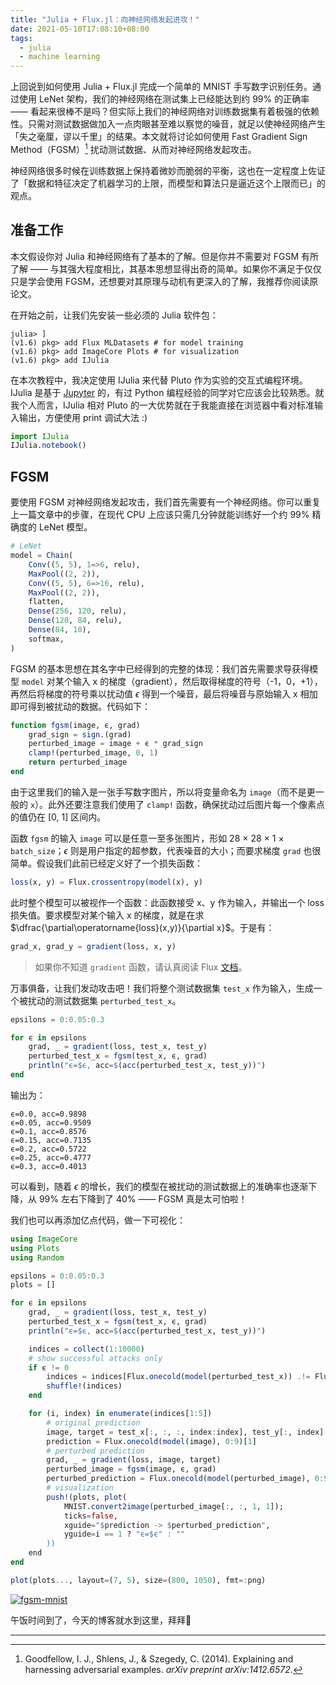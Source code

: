 ```yaml
---
title: "Julia + Flux.jl：向神经网络发起进攻！"
date: 2021-05-10T17:08:10+08:00
tags:
  - julia
  - machine learning
---
```


上回说到如何使用 Julia + Flux.jl 完成一个简单的 MNIST 手写数字识别任务。通过使用 LeNet 架构，我们的神经网络在测试集上已经能达到约 99% 的正确率 —— 看起来很棒不是吗？但实际上我们的神经网络对训练数据集有着极强的依赖性。只需对测试数据做加入一点肉眼甚至难以察觉的噪音，就足以使神经网络产生「失之毫厘，谬以千里」的结果。本文就将讨论如何使用 Fast Gradient Sign Method（FGSM）[^1] 扰动测试数据、从而对神经网络发起攻击。

神经网络很多时候在训练数据上保持着微妙而脆弱的平衡，这也在一定程度上佐证了「数据和特征决定了机器学习的上限，而模型和算法只是逼近这个上限而已」的观点。

<!--more-->

## 准备工作

本文假设你对 Julia 和神经网络有了基本的了解。但是你并不需要对 FGSM 有所了解 —— 与其强大程度相比，其基本思想显得出奇的简单。如果你不满足于仅仅只是学会使用 FGSM，还想要对其原理与动机有更深入的了解，我推荐你阅读原论文。

在开始之前，让我们先安装一些必须的 Julia 软件包：

```shell
julia> ]
(v1.6) pkg> add Flux MLDatasets # for model training
(v1.6) pkg> add ImageCore Plots # for visualization
(v1.6) pkg> add IJulia
```

在本次教程中，我决定使用 IJulia 来代替 Pluto 作为实验的交互式编程环境。IJulia 是基于 [Jupyter](https://jupyter.org/) 的，有过 Python 编程经验的同学对它应该会比较熟悉。就我个人而言，IJulia 相对 Pluto 的一大优势就在于我能直接在浏览器中看对标准输入输出，方便使用 print 调试大法 :)

```julia
import IJulia
IJulia.notebook()
```



## FGSM

要使用 FGSM 对神经网络发起攻击，我们首先需要有一个神经网络。你可以重复上一篇文章中的步骤，在现代 CPU 上应该只需几分钟就能训练好一个约 99% 精确度的 LeNet 模型。

```julia
# LeNet
model = Chain(
    Conv((5, 5), 1=>6, relu),
    MaxPool((2, 2)),
    Conv((5, 5), 6=>16, relu),
    MaxPool((2, 2)),
    flatten,
    Dense(256, 120, relu),
    Dense(120, 84, relu),
    Dense(84, 10),
    softmax,
)
```

FGSM 的基本思想在其名字中已经得到的完整的体现：我们首先需要求导获得模型 `model` 对某个输入 x 的梯度（gradient），然后取得梯度的符号（-1，0，+1），再然后将梯度的符号乘以扰动值 $\epsilon$ 得到一个噪音，最后将噪音与原始输入 x 相加即可得到被扰动的数据。代码如下：

```julia
function fgsm(image, ϵ, grad)
    grad_sign = sign.(grad)
    perturbed_image = image + ϵ * grad_sign
    clamp!(perturbed_image, 0, 1)
    return perturbed_image
end
```

由于这里我们的输入是一张手写数字图片，所以将变量命名为 `image`（而不是更一般的 `x`）。此外还要注意我们使用了 `clamp!` 函数，确保扰动过后图片每一个像素点的值仍在 [0, 1] 区间内。

函数 `fgsm` 的输入 `image` 可以是任意一至多张图片，形如 28 $\times$ 28 $\times$ 1 $\times$ `batch_size`；$\epsilon$ 则是用户指定的超参数，代表噪音的大小；而要求梯度 `grad` 也很简单。假设我们此前已经定义好了一个损失函数：

```julia
loss(x, y) = Flux.crossentropy(model(x), y)
```

此时整个模型可以被视作一个函数：此函数接受 x、y 作为输入，并输出一个 loss 损失值。要求模型对某个输入 x 的梯度，就是在求 $\dfrac{\partial\operatorname{loss}(x,y)}{\partial x}$。于是有：

```julia
grad_x, grad_y = gradient(loss, x, y)
```

>   如果你不知道 `gradient` 函数，请认真阅读 Flux [文档](https://fluxml.ai/Flux.jl/stable/models/basics/#Taking-Gradients)。

万事俱备，让我们发动攻击吧！我们将整个测试数据集 `test_x` 作为输入，生成一个被扰动的测试数据集 `perturbed_test_x`。

```julia
epsilons = 0:0.05:0.3

for ϵ in epsilons
    grad, _ = gradient(loss, test_x, test_y)
    perturbed_test_x = fgsm(test_x, ϵ, grad)
    println("ϵ=$ϵ, acc=$(acc(perturbed_test_x, test_y))")
end
```

输出为：

```
ϵ=0.0, acc=0.9898
ϵ=0.05, acc=0.9509
ϵ=0.1, acc=0.8576
ϵ=0.15, acc=0.7135
ϵ=0.2, acc=0.5722
ϵ=0.25, acc=0.4777
ϵ=0.3, acc=0.4013
```

可以看到，随着 $\epsilon$ 的增长，我们的模型在被扰动的测试数据上的准确率也逐渐下降，从 99% 左右下降到了 40% —— FGSM 真是太可怕啦！

我们也可以再添加亿点代码，做一下可视化：

```julia
using ImageCore
using Plots
using Random

epsilons = 0:0.05:0.3
plots = []

for ϵ in epsilons
    grad, _ = gradient(loss, test_x, test_y)
    perturbed_test_x = fgsm(test_x, ϵ, grad)
    println("ϵ=$ϵ, acc=$(acc(perturbed_test_x, test_y))")

    indices = collect(1:10000)
    # show successful attacks only
    if ϵ != 0
        indices = indices[Flux.onecold(model(perturbed_test_x)) .!= Flux.onecold(model(test_x))]
        shuffle!(indices)
    end

    for (i, index) in enumerate(indices[1:5])
        # original prediction
        image, target = test_x[:, :, :, index:index], test_y[:, index]
        prediction = Flux.onecold(model(image), 0:9)[1]
        # perturbed prediction
        grad, _ = gradient(loss, image, target)
        perturbed_image = fgsm(image, ϵ, grad)
        perturbed_prediction = Flux.onecold(model(perturbed_image), 0:9)[1]
        # visualization
        push!(plots, plot(
            MNIST.convert2image(perturbed_image[:, :, 1, 1]);
            ticks=false,
            xguide="$prediction -> $perturbed_prediction",
            yguide=i == 1 ? "ϵ=$ϵ" : ""
        ))
    end
end

plot(plots..., layout=(7, 5), size=(800, 1050), fmt=:png)
```

[![fgsm-mnist](https://i.loli.net/2021/05/11/d2ogMEDGhqpCmNa.png)](https://i.loli.net/2021/05/11/d2ogMEDGhqpCmNa.png)

午饭时间到了，今天的博客就水到这里，拜拜👋

---

[^1]: Goodfellow, I. J., Shlens, J., & Szegedy, C. (2014). Explaining and harnessing adversarial examples. *arXiv preprint arXiv:1412.6572*.

